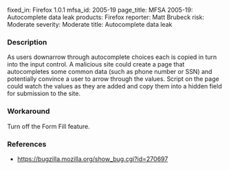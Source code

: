 fixed_in: Firefox 1.0.1
mfsa_id: 2005-19
page_title: MFSA 2005-19: Autocomplete data leak
products: Firefox
reporter: Matt Brubeck
risk: Moderate
severity: Moderate
title: Autocomplete data leak

<h3>Description</h3>

<p>As users downarrow through autocomplete choices each is copied in turn
into the input control. A malicious site could create a page that
autocompletes some common data (such as phone number or SSN) and
potentially convince a user to arrow through the values. Script on
the page could watch the values as they are added and copy them into
a hidden field for submission to the site.</p>

<h3>Workaround</h3>

<p>Turn off the Form Fill feature.</p>

<h3>References</h3>

<ul>
<li><a href="https://bugzilla.mozilla.org/show_bug.cgi?id=270697">
https://bugzilla.mozilla.org/show_bug.cgi?id=270697</a></li>
</ul>



